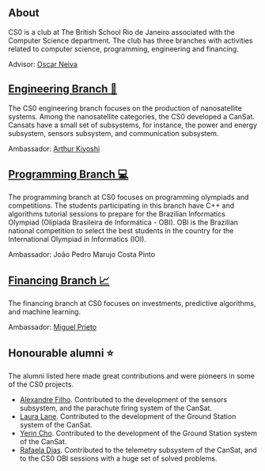 ## About
CS0 is a club at The British School Rio de Janeiro associated with the Computer Science department. The club has three branches with activities related to computer science, programming, engineering and financing.

Advisor: [Oscar Neiva](https://oscarneiva.github.io/)

## [Engineering Branch 🚀](https://tbscs0.github.io/engineering.html)
The CS0 engineering branch focuses on the production of nanosatellite systems. Among the nanosatellite categories, the CS0 developed a CanSat. Cansats have a small set of subsystems, for instance, the power and energy subsystem, sensors subsystem, and communication subsystem.

Ambassador: [Arthur Kiyoshi](https://github.com/Kiyoushi123)

## [Programming Branch 💻](https://tbscs0.github.io/programming.html)
The programming branch at CS0 focuses on programming olympiads and competitions. The students participating in this branch have C++ and algorithms tutorial sessions to prepare for the Brazilian Informatics Olympiad (Olipíada Brasileira de Informática - OBI). OBI is the Brazilian national competition to select the best students in the country for the International Olympiad in Informatics (IOI).

Ambassador: João Pedro Marujo Costa Pinto

## [Financing Branch 📈](https://tbscs0.github.io/finance.html)
The financing branch at CS0 focuses on investments, predictive algorithms, and machine learning.

Ambassador: [Miguel Prieto](https://github.com/MiguelVPrieto)

## Honourable alumni ⭐
The alumni listed here made great contributions and were pioneers in some of the CS0 projects.
- [Alexandre Filho](https://github.com/2022AlexandreFilho). Contributed to the development of the sensors subsystem, and the parachute firing system of the CanSat.
- [Laura Lane](https://github.com/lauralane333). Contributed to the development of the Ground Station system of the CanSat.
- [Yerin Cho](https://github.com/yerincho04). Contributed to the development of the Ground Station system of the CanSat.
- [Rafaela Dias](https://github.com/2023RafaDias). Contributed to the telemetry subsystem of the CanSat, and to the CS0 OBI sessions with a huge set of solved problems.
